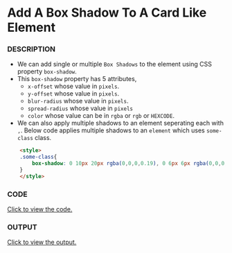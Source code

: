 # Add A Box Shadow To A Card Like Element

### DESCRIPTION
* We can add single or multiple `Box Shadows` to the element using CSS property `box-shadow`.  
* This `box-shadow` property has 5 attributes,
    * `x-offset` whose value in `pixels`.
    * `y-offset` whose value in `pixels`.
    * `blur-radius` whose value in `pixels`.
    * `spread-radius` whose value in `pixels`
    * `color` whose value can be in `rgba` or `rgb` or `HEXCODE`.
* We can also apply multiple shadows to an element seperating each with `,`. Below code applies multiple shadows to an `element` which uses `some-class` class.
```html
    <style>
    .some-class{
        box-shadow: 0 10px 20px rgba(0,0,0,0.19), 0 6px 6px rgba(0,0,0,0.23);
    }
    </style>
```
### CODE
[Click to view the code.](add-a-box-shadow-to-a-card-like-element.html)

### OUTPUT
[Click to view the output.](http://htmlpreview.github.io/?https://github.com/saipothanjanjanam/freecodecamp-full-stack-dev/blob/master/Responsive_Web_Design_Certification/3.Applied_Visual_Design/11.Add_A_Box_Shadow_To_A_Card_Like_Element/add-a-box-shadow-to-a-card-like-element.html)